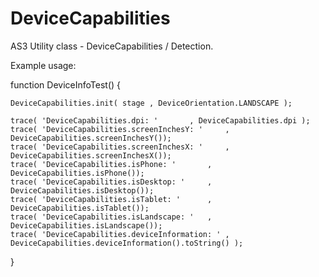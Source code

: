 DeviceCapabilities
==================

AS3 Utility class - DeviceCapabilities / Detection. 

Example usage:


function DeviceInfoTest() {
	
	DeviceCapabilities.init( stage , DeviceOrientation.LANDSCAPE );
	
	trace( 'DeviceCapabilities.dpi: ' 		, DeviceCapabilities.dpi );			
	trace( 'DeviceCapabilities.screenInchesY: ' 	, DeviceCapabilities.screenInchesY());
	trace( 'DeviceCapabilities.screenInchesX: ' 	, DeviceCapabilities.screenInchesX());
	trace( 'DeviceCapabilities.isPhone: ' 		, DeviceCapabilities.isPhone());
	trace( 'DeviceCapabilities.isDesktop: ' 	, DeviceCapabilities.isDesktop());
	trace( 'DeviceCapabilities.isTablet: ' 		, DeviceCapabilities.isTablet());
	trace( 'DeviceCapabilities.isLandscape: ' 	, DeviceCapabilities.isLandscape());
	trace( 'DeviceCapabilities.deviceInformation: ' , DeviceCapabilities.deviceInformation().toString() ); 
	
}
